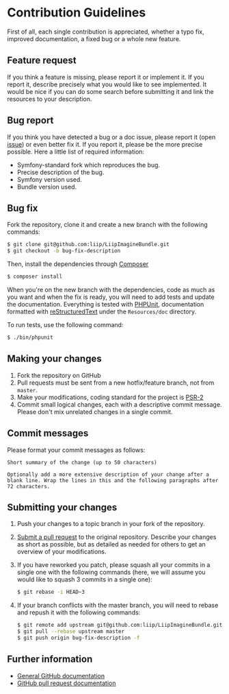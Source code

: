 Contribution Guidelines
=======================

First of all, each single contribution is appreciated, whether a typo fix,
improved documentation, a fixed bug or a whole new feature.

## Feature request

If you think a feature is missing, please report it or implement it. If you report it, describe
precisely what you would like to see implemented. It would be nice if you can do
some search before submitting it and link the resources to your description.

## Bug report

If you think you have detected a bug or a doc issue, please report it (open [issue][issue]) or even better fix it. If you report it,
please be the more precise possible. Here a little list of required information:

 * Symfony-standard fork which reproduces the bug.
 * Precise description of the bug.
 * Symfony version used.
 * Bundle version used.

## Bug fix

Fork the repository, clone it and create a new branch with the following commands:

 ``` bash
 $ git clone git@github.com:liip/LiipImagineBundle.git
 $ git checkout -b bug-fix-description
 ```

 Then, install the dependencies through [Composer][composer]

 ``` bash
 $ composer install
 ```

 When you're on the new branch with the dependencies, code as much as you want and when the fix is ready,
 you will need to add tests and update the documentation. Everything is tested with
 [PHPUnit][php-unit], documentation formatted with [reStructuredText][rst] under the `Resources/doc` directory.

 To run tests, use the following command:

 ``` bash
 $ ./bin/phpunit
 ```

## Making your changes

 1. Fork the repository on GitHub
 2. Pull requests must be sent from a new hotfix/feature branch, not from `master`.
 3. Make your modifications, coding standard for the project is [PSR-2][PSR-2]
 4. Commit small logical changes, each with a descriptive commit message.
    Please don't mix unrelated changes in a single commit.

## Commit messages

Please format your commit messages as follows:

    Short summary of the change (up to 50 characters)

    Optionally add a more extensive description of your change after a
    blank line. Wrap the lines in this and the following paragraphs after
    72 characters.

## Submitting your changes

 1. Push your changes to a topic branch in your fork of the repository.
 2. [Submit a pull request][pr] to the original repository.
    Describe your changes as short as possible, but as detailed as needed for
    others to get an overview of your modifications.
 3. If you have reworked you patch, please squash all your commits in a single one with the following commands (here, we
    will assume you would like to squash 3 commits in a single one):

    ``` bash
    $ git rebase -i HEAD~3
    ```
 4. If your branch conflicts with the master branch, you will need to rebase and repush it with the following commands:

    ``` bash
    $ git remote add upstream git@github.com:liip/LiipImagineBundle.git
    $ git pull --rebase upstream master
    $ git push origin bug-fix-description -f
    ```
## Further information

 * [General GitHub documentation][gh-help]
 * [GitHub pull request documentation][gh-pr]

 [rst]:      http://symfony.com/doc/current/contributing/documentation/format.html#restructuredtext
 [php-unit]: http://phpunit.de/
 [composer]: https://getcomposer.org/
 [gh-help]:  https://help.github.com
 [gh-pr]:    https://help.github.com/send-pull-requests
 [issue]:    https://github.com/liip/LiipImagineBundle/issues/new
 [pr]:       https://github.com/liip/LiipImagineBundle/pull/new
 [PSR-2]:    https://github.com/php-fig/fig-standards/blob/master/accepted/PSR-2-coding-style-guide.md
